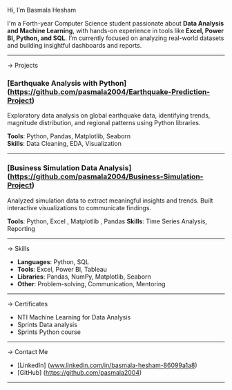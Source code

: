 Hi, I’m Basmala Hesham

I'm a Forth-year Computer Science student passionate about **Data Analysis and Machine Learning**,
with hands-on experience in tools like **Excel, Power BI, Python, and SQL**.
I’m currently focused on analyzing real-world datasets and building insightful dashboards and reports.

---

-> Projects

### [Earthquake Analysis with Python] (https://github.com/pasmala2004/Earthquake-Prediction-Project)
Exploratory data analysis on global earthquake data, identifying trends, magnitude distribution, and regional patterns using Python libraries.

**Tools**: Python, Pandas, Matplotlib, Seaborn  
**Skills**: Data Cleaning, EDA, Visualization

---

### [Business Simulation Data Analysis] (https://github.com/pasmala2004/Business-Simulation-Project)
Analyzed simulation data to extract meaningful insights and trends. Built interactive visualizations to communicate findings.

**Tools**: Python, Excel , Matplotlib , Pandas
**Skills**: Time Series Analysis, Reporting

---

-> Skills

- **Languages**: Python, SQL  
- **Tools**: Excel, Power BI, Tableau  
- **Libraries**: Pandas, NumPy, Matplotlib, Seaborn  
- **Other**: Problem-solving, Communication, Mentoring

---

-> Certificates

- NTI Machine Learning for Data Analysis
- Sprints Data analysis 
- Sprints Python course

---

-> Contact Me

- [LinkedIn] (www.linkedin.com/in/basmala-hesham-86099a1a8)  
- [GitHub] (https://github.com/pasmala2004)  

---
